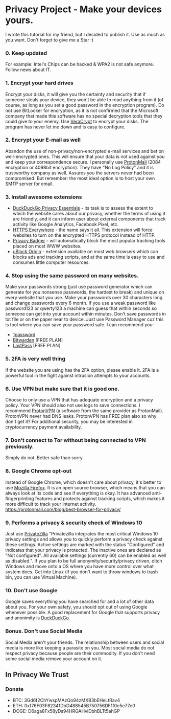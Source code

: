 # Privacy Project - Make your devices yours.
I wrote this tutorial for my friend, but I decided to publish it. Use as much as you want. Don't forget to give me a Star :)

### 0. Keep updated
For example: Intel's Chips can be hacked & WPA2 is not safe anymore. Follow news about IT.

### 1. Encrypt your hard drives
Encrypt your disks, it will give you the certainty and security that if someone steals your device, they won't be able to read anything from it (of course, as long as you set a good password in the encryption program). Do not use BitLocker for encryption, as it is not confirmed that the Microsoft company that made this software has no special decryption tools that they could give to your enemy. Use [VeraCrypt](https://www.veracrypt.fr/code/VeraCrypt/) to encrypt your disks. The program has never let me down and is easy to configure.

### 2. Encrypt your E-mail as well
Abandon the use of non-privacy/non-encrypted e-mail services and bet on well-encrypted ones. This will ensure that your data is not used against you and keep your correspondence secure. I personally use [ProtonMail](https://protonmail.com) (2084 encryption or 4098bit encryption). They have "No Log Policy" and it is trustworthy company as well. Assures you the servers never had been compromised. But remember: the most ideal option is to host your own SMTP server for email.

### 3. Install awesome extensions
- [DuckDuckGo Privacy Essentials](https://duckduckgo.com/privacy) - its task is to assess the extent to which the website cares about our privacy, whether the terms of using it are friendly, and it can inform user about external components that track activity like Google Analytics, Facebook Pixel, etc.
- [HTTPS Everywhere](https://www.eff.org/https-everywhere) - the name says it all. This extension will force websites to turn on the encrypted HTTPS protocol instead of HTTP.
- [Privacy Badger](https://privacybadger.org) - will automatically block the most popular tracking tools placed on most WWW websites.
- [uBlock Origin](https://github.com/gorhill/uBlock) - extension available on most web browsers which can blocks ads and tracking scripts, and at the same time is easy to use and consumes little computer resources.

### 4. Stop using the same password on many websites. 
Make your passwords strong (just use password generator which can generate for you nonsense passwords, the hardest to break) and unique on every website that you use. Make your passwords over 30 characters long and change passwords every 6 month. If you use a weak password like password123 or qwerty123 a machine can guess that within seconds so someone can get into your account within minutes. Don't save passwords in txt file or on the paper near to device. Just use Password Manager cuz this is tool where you can save your password safe.
I can recommend you:
- [1password](https://1password.com)
- [Bitwarden](https://bitwarden.com) [FREE PLAN]
- [LastPass](https://www.lastpass.com) [FREE PLAN]

### 5. 2FA is very well thing
If the website you are using has the 2FA option, please enable it. 2FA is a powerful tool in the fight against intrusion attempts to your accounts.

### 6. Use VPN but make sure that it is good one.
Choose to only use a VPN that has adequate encryption and a privacy policy. Your VPN should also not use logs to save connections. I recommend [ProtonVPN](https://protonvpn.com) (a software from the same provider as ProtonMail). ProtonVPN never had DNS leaks. ProtonVPN has FREE plan also so why don't get it? For additional security, you may be interested in cryptocurrency payment availability.

### 7. Don't connect to Tor without being connected to VPN previously.
Simply do not. Better safe than sorry.

### 8. Google Chrome opt-out
Instead of Google Chrome, which doesn't care about privacy, it's better to use [Mozilla Firefox](https://www.mozilla.org/pl/firefox/new/). It is an open source browser, which means that you can always look at its code and see if everything is okay. It has advanced anti-fingerprinting features and protects against tracking scripts, which makes it more difficult to track your internet activity.
https://protonmail.com/blog/best-browser-for-privacy/

### 9. Performs a privacy & security check of Windows 10
Just use [PrivateZilla](https://github.com/builtbybel/privatezilla) "Privatezilla integrates the most critical Windows 10 privacy settings and allows you to quickly perform a privacy check against these settings. Active settings are marked with the status "Configured" and indicates that your privacy is protected. The inactive ones are declared as "Not configured". All available settings (currently 60) can be enabled as well as disabled.". If you plan to be full anonymity/security/privacy driven, ditch Windows and move onto a OS where you have more control over what system does. Get into Linux (if you don't want to throw windows to trash bin, you can use Virtual Machine).

### 10. Don't use Google
Google saves everything you have searched for and a lot of other data about you. For your own safety, you should opt out of using Google whenever possible. A good replacement for Google that supports privacy and anonimity is [DuckDuckGo](https://duckduckgo.com).

### Bonus. Don't use Social Media
Social Media aren't your friends. The relationship between users and social media is more like keeping a parasite on you. Most social media do not respect privacy because people are their commodity. If you don't need some social media remove your account on it.

## In Privacy We Trust
### Donate
- BTC: 3Gd6f2ChYwspMAzQo94zMXB3bEHeLtRav4
- ETH: 0xf76F03F82341DbD488545B750756DF1f0e5e77e0
- DOGE: D6aga8Fx58yDs94HRGAHviDbhBLTt5ahGP
